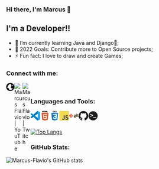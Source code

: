 ### Hi there, I'm Marcus 👋

## I'm a Developer!!

-   💾 I’m currently learning Java and Django🤣;
-   🥅 2022 Goals: Contribute more to Open Source projects;
-   ⚡ Fun fact: I love to draw and create Games;

### Connect with me:

[<img align="left" alt="jarvis.com" width="22px" src="https://raw.githubusercontent.com/iconic/open-iconic/master/svg/globe.svg" />][website]
[<img align="left" alt="Marcus Flávio | YouTube" width="22px" src="https://cdn.jsdelivr.net/npm/simple-icons@v3/icons/youtube.svg" />][youtube]
[<img align="left" alt="Marcus Flávio | Twitch" width="22px" src="https://cdn.discordapp.com/attachments/854760271424126987/910300571624415232/iconmonstr-twitch-1-removebg-preview.png" />][twitch]

<br />

### Languages and Tools:

<img align="left" alt="Visual Studio Code" width="26px" src="https://raw.githubusercontent.com/github/explore/80688e429a7d4ef2fca1e82350fe8e3517d3494d/topics/visual-studio-code/visual-studio-code.png" />
<img align="left" alt="HTML5" width="26px" src="https://raw.githubusercontent.com/github/explore/80688e429a7d4ef2fca1e82350fe8e3517d3494d/topics/html/html.png" />
<img align="left" alt="CSS3" width="26px" src="https://raw.githubusercontent.com/github/explore/80688e429a7d4ef2fca1e82350fe8e3517d3494d/topics/css/css.png" />
<img align="left" alt="JavaScript" width="26px" src="https://raw.githubusercontent.com/github/explore/80688e429a7d4ef2fca1e82350fe8e3517d3494d/topics/javascript/javascript.png" />
<img align="left" alt="Git" width="26px" src="https://raw.githubusercontent.com/github/explore/80688e429a7d4ef2fca1e82350fe8e3517d3494d/topics/git/git.png" />
<img align="left" alt="GitHub" width="26px" src="https://raw.githubusercontent.com/github/explore/78df643247d429f6cc873026c0622819ad797942/topics/github/github.png" />
<img align="left" alt="Terminal" width="26px" src="https://raw.githubusercontent.com/github/explore/80688e429a7d4ef2fca1e82350fe8e3517d3494d/topics/terminal/terminal.png" />

<br />
<br />


[![Top Langs](https://github-readme-stats.vercel.app/api/top-langs/?username=Marcus-Flavio&layout=compact)](https://github.com/anuraghazra/github-readme-stats)


### GitHub Stats:

![Marcus-Flavio's GitHub stats](https://github-readme-stats.vercel.app/api?username=Marcus-Flavio&show_icons=true&theme=cobalt)

<br />
<br />

[website]: https://www.google.com
[twitch]: https://www.twitch.tv/jincus
[youtube]: https://www.youtube.com/channel/UCfZDbrO7EAp0kjhX9MugGaA

